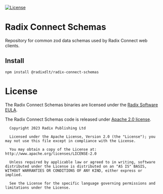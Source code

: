 [![License](https://img.shields.io/badge/License-Apache_2.0-blue.svg)](https://opensource.org/licenses/Apache-2.0)

# Radix Connect Schemas

Repository for common zod data schemas used by Radix Connect web clients.

## Install

`npm install @radixdlt/radix-connect-schemas`

# License

The Radix Connect Schemas binaries are licensed under the [Radix Software EULA](http://www.radixdlt.com/terms/genericEULA).

The Radix Connect Schemas code is released under [Apache 2.0 license](LICENSE).

      Copyright 2023 Radix Publishing Ltd

      Licensed under the Apache License, Version 2.0 (the "License"); you may not use this file except in compliance with the License.

      You may obtain a copy of the License at: http://www.apache.org/licenses/LICENSE-2.0

      Unless required by applicable law or agreed to in writing, software distributed under the License is distributed on an "AS IS" BASIS, WITHOUT WARRANTIES OR CONDITIONS OF ANY KIND, either express or implied.

      See the License for the specific language governing permissions and limitations under the License.
